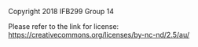 Copyright 2018 IFB299 Group 14

Please refer to the link for license:
https://creativecommons.org/licenses/by-nc-nd/2.5/au/
